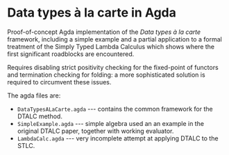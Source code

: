 # Data types à la carte in Agda

Proof-of-concept Agda implementation of the _Data types à la carte_ framework, including a simple example and a
partial application to a formal treatment of the Simply Typed Lambda Calculus which shows
where the first significant roadblocks are encountered. 

Requires disabling strict positivity checking for the fixed-point of functors and termination checking for folding: a more sophisticated solution is required to circumvent these issues.

The agda files are:
 - `DataTypesALaCarte.agda` --- contains the common framework for the DTALC method.
 - `SimpleExample.agda` --- simple algebra used an an example in the original DTALC paper, together with working evaluator.
 - `LambdaCalc.agda` --- very incomplete attempt at applying DTALC to the STLC.
